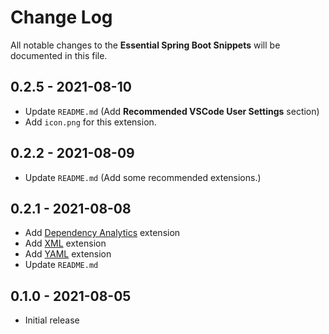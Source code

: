 # Change Log

All notable changes to the **Essential Spring Boot Snippets** will be documented in this file.

## 0.2.5 - 2021-08-10

* Update `README.md` (Add **Recommended VSCode User Settings** section)
* Add `icon.png` for this extension.

## 0.2.2 - 2021-08-09

* Update `README.md` (Add some recommended extensions.)

## 0.2.1 - 2021-08-08

* Add [Dependency Analytics](https://marketplace.visualstudio.com/items?itemName=redhat.fabric8-analytics) extension
* Add [XML](https://marketplace.visualstudio.com/items?itemName=redhat.vscode-xml) extension
* Add [YAML](https://marketplace.visualstudio.com/items?itemName=redhat.vscode-yaml) extension
* Update `README.md`

## 0.1.0 - 2021-08-05

* Initial release
